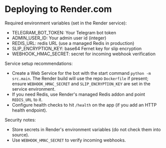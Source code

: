 # Deploying to Render.com

Required environment variables (set in the Render service):

- TELEGRAM_BOT_TOKEN: Your Telegram bot token
- ADMIN_USER_ID: Your admin user id (integer)
- REDIS_URL: redis URL (use a managed Redis in production)
- SLIP_ENCRYPTION_KEY: base64 Fernet key for slip encryption
- WEBHOOK_HMAC_SECRET: secret for incoming webhook verification

 Service setup recommendations:

 - Create a Web Service for the bot with the start command `python -m src.main`. The Render build will use the repo `Dockerfile` if present; ensure `WEBHOOK_HMAC_SECRET` and `SLIP_ENCRYPTION_KEY` are set in the service environment.
- If you need Redis, use Render's managed Redis addon and point `REDIS_URL` to it.
- Configure health checks to hit `/health` on the app (if you add an HTTP health endpoint).

Security notes:

- Store secrets in Render's environment variables (do not check them into source).
- Use `WEBHOOK_HMAC_SECRET` to verify incoming webhooks.

